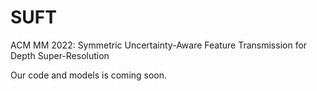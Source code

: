 # SUFT

ACM MM 2022: Symmetric Uncertainty-Aware Feature Transmission for Depth Super-Resolution

Our code and models is coming soon.